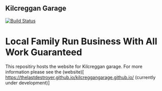 ## Kilcreggan Garage

[![Build Status](https://travis-ci.org/TheLastDestroyer/kilcreggangarage.github.io.svg?branch=master)](https://travis-ci.org/TheLastDestroyer/kilcreggangarage.github.io)

# Local Family Run Business With All Work Guaranteed

This repositiry hosts the website for Kilcreggan garage. For more information please see the (website)[ https://thelastdestroyer.github.io/kilcreggangarage.github.io/ (currently under development)]
